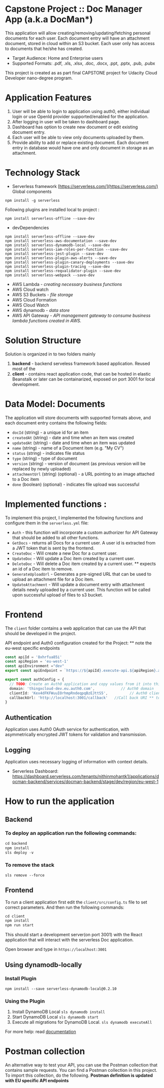 # Capstone Project :: Doc Manager App (a.k.a DocMan*)

This application will allow creating/removing/updating/fetching personal documents for each user. Each document entry will have an attachment document, stored in cloud within an S3 bucket. Each user only has access to documents that he/she has created.

* Target Audience: Home and Enterprise users
* Supported Formats: .pdf, .xls, .xlsx, .doc, .docx, .ppt, .pptx, .pub, .pubx 

This project is created as as part final CAPSTONE project for Udacity Cloud Developer nano-degree program. 

# Application Features
1. User will be able to login to application using auth0, either individual login or use OpenId provider supported/enabled for the application.
2. After logging in user will be taken to dashboard page.
3. Dashboard has option to create new document or edit existing document entry. 
4. Each user will be able to view only documents uploaded by them. 
5. Provide ability to add or replace existing document. Each document entry in database would have one and only document in storage as an attachment. 

# Technology Stack 
* Serverless framework [https://serverless.com/](https://serverless.com/)
Global components 
```
npm install -g serverless 
```
Following plugins are installed local to project : 
```
npm install serverless-offline --save-dev
```   
* devDependencies
```npm
npm install serverless-offline --save-dev
npm install serverless-aws-documentation --save-dev
npm install serverless-dynamodb-local --save-dev
npm install serverless-iam-roles-per-function --save-dev
npm install serverless-jest-plugin --save-dev
npm install serverless-plugin-aws-alerts --save-dev
npm install serverless-plugin-canary-deployments --save-dev
npm install serverless-plugin-tracing --save-dev
npm install serverless-reqvalidator-plugin --save-dev
npm install serverless-webpack --save-dev
```
* AWS Lambda - _creating necessary business functions_ 
* AWS Cloud watch
* AWS S3 Buckets - _file storage_ 
* AWS Cloud Formation 
* AWS Cloud Watch 
* AWS dynamodb - _data store_ 
* AWS API Gateway - _API management gateway to consume business lambda functions created in AWS._

# Solution Structure 
Solution is organized in to two folders mainly
1. **backend** - backend serveless framework based application. Reused most of the 
2. **client** - contains react application code, that can be hosted in elastic Beanstalk or later can be containarized, exposed on port 3001 for local development. 
# Data Model: Documents 

The application will store documents with supported formats above, and each document entry contains the following fields:

* `docId` (string) - a unique id for an item
* `createdAt` (string) - date and time when an item was created
* `updatedAt` (string) - date and time when an item was updated
* `name` (string) - name of a Document item (e.g. "My CV")
* `status` (string) - indicates file status
* `type` (string) - type of document 
* `version` (string) - version of document (as previous version will be replaced by newly uploaded)
* `attachmentUrl` (string) (optional) - a URL pointing to an image attached to a Doc item
* `done` (boolean) (optional) - indicates file upload was successful

# Implemented functions : 

To implement this project, I implemented the following functions and configure them in the `serverless.yml` file:

* `Auth` - this function will incorporate a custom authorizer for API Gateway that should be added to all other functions.
* `GetDocs` - returns all Docs for a current user. A user id is extracted from a JWT token that is sent by the frontend.
* `CreateDoc` - Will create a new Doc for a current user. 
* `UpdateDoc` - Will update a Doc item created by a current user. 
* `DeleteDoc` - Will delete a Doc item created by a current user. ** expects an id of a Doc item to remove.
* `GenerateUploadUrl` - Generates a pre-signed URL that can be used to upload an attachment file for a Doc item.
* `UpdateAttachment` - Will update a document entry with attachment details newly uploaded by a current user. This function will be called upon successful upload of files to s3 bucket.

# Frontend

The `client` folder contains a web application that can use the API that should be developed in the project.

API endpoint and Auth0 configuration created for the Project:
** note the eu-west specific endpoints 
```ts
const apiId = '8xhrfua85i'
const apiRegion = 'eu-west-1'
const apiEnvironment ="dev"
export const apiEndpoint = `https://${apiId}.execute-api.${apiRegion}.amazonaws.com/${apiEnvironment}`

export const authConfig = {
  // TODO: Create an Auth0 application and copy values from it into this map
  domain: 'thingxcloud-dev.eu.auth0.com',            // Auth0 domain
  clientId: 'Kex4dFKFWuuIOrhmpRndeqpqBzEJttS5',          // Auth0 client id
  callbackUrl: 'http://localhost:3001/callback'   //Call back URI ** to-be configured in Auth0. application page.
}
```

## Authentication

Application uses Auth0 OAuth service for authentication, with asymmetrically encrypted JWT tokens for validation and transmission.

## Logging

Application uses necessary logging of information with context details.

* Serverless Dashboard: https://dashboard.serverless.com/tenants/nithinmohantk1/applications/docman-backend/services/docman-backend/stage/dev/region/eu-west-1

# How to run the application

## Backend

### To deploy an application run the following commands:

```ts
cd backend
npm install
sls deploy -v
```
### To remove the stack 
```
sls remove --force
```

## Frontend

To run a client application first edit the `client/src/config.ts` file to set correct parameters. And then run the following commands:

```ts
cd client
npm install
npm run start
```

This should start a development server(on port 3001) with the React application that will interact with the serverless Doc application.

Open browser and type in ```https://localhost:3001```

## Using dynamodb-locally 

### Install Plugin
```npm install --save serverless-dynamodb-local@0.2.10```
### Using the Plugin
1) Install DynamoDB Local ```sls dynamodb install```
2) Start DynamoDB Local ```sls dynamodb start```
3) Execute all migrations for DynamoDB Local. ```sls dynamodb executeAll```

For more help: read [documentation](https://serverless.com/plugins/serverless-dynamodb-local/)
# Postman collection

An alternative way to test your API, you can use the Postman collection that contains sample requests. You can find a Postman collection in this project. To import this collection, do the following. __Postman definition is updated with EU specific API endpoints__

